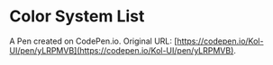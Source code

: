 # Color System List

A Pen created on CodePen.io. Original URL: [https://codepen.io/Kol-UI/pen/yLRPMVB](https://codepen.io/Kol-UI/pen/yLRPMVB).


